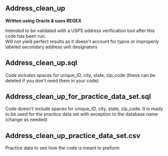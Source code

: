 ## Address_clean_up

**Written using Oracle & uses REGEX**  
  
Intended to be validated with a USPS address verification tool after this code has been run.  
Will not yield perfect results as it doesn't account for typos or improperly labeled secondary address unit designators 


## Address_clean_up.sql

Code includes spaces for unique_ID, city, state, zip_code (these can be deleted if you don't need them in your code) 

## Address_clean_up_for_practice_data_set.sql  

Code doesn't include spaces for unique_ID, city, state, zip_code. It is ready to be used for the practice data set with exception to the database name (change as needed)


## Address_clean_up_practice_data_set.csv  

Practice data to see how the code is meant to preform
